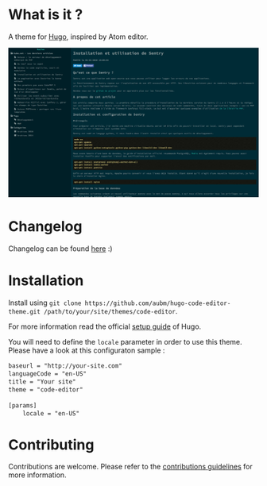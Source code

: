 # What is it ? 

A theme for [Hugo](https://gohugo.io/), inspired by Atom editor.

![Theme preview](static/img/theme-preview.png?raw=true "Code Editor Theme for Hugo")

# Changelog

Changelog can be found [here](https://github.com/aubm/hugo-code-editor-theme/blob/master/CHANGELOG.md) :)

# Installation

Install using `git clone https://github.com/aubm/hugo-code-editor-theme.git /path/to/your/site/themes/code-editor`.

For more information read the official [setup guide](https://gohugo.io/overview/installing/) of Hugo.

You will need to define the `locale` parameter in order to use this theme.
Please have a look at this configuraton sample :

```
baseurl = "http://your-site.com"
languageCode = "en-US"
title = "Your site"
theme = "code-editor"

[params]
    locale = "en-US"
```

# Contributing

Contributions are welcome. Please refer to the [contributions guidelines](https://github.com/aubm/hugo-code-editor-theme/blob/master/CONTRIBUTING.md) for more information.
